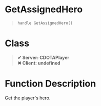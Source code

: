 # GetAssignedHero
> `handle GetAssignedHero()`
# Class
> __✔ Server: CDOTAPlayer__  
> __✖ Client: undefined__  
# Function Description
Get the player's hero.
